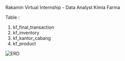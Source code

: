 Rakamin Virtual Internship - Data Analyst Kimia Farma 

Table : 
1. kf_final_transaction
2. kf_inventory
3. kf_kantor_cabang
4. kf_product

   
 ![ERD](https://github.com/ratanasurya/data-analyst-portofolio/assets/158171641/54e611c0-373c-402c-9d3d-8f55402a947b)

